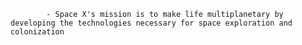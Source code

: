 			- Space X's mission is to make life multiplanetary by developing the technologies necessary for space exploration and colonization



